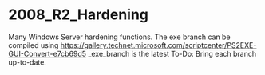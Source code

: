 # 2008_R2_Hardening
Many Windows Server hardening functions.
The exe branch can be compiled using https://gallery.technet.microsoft.com/scriptcenter/PS2EXE-GUI-Convert-e7cb69d5
_exe_branch is the latest
To-Do:
Bring each branch up-to-date.
